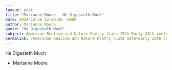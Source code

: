 ```yaml
---
layout: post
title: "Marianne Moore - He Digesteth Much"
date: 2024-12-30 12:00:00 -0000
author: Marianne Moore
quote: "He Digesteth Much"
subject: American Realism and Nature Poetry (Late 19th–Early 20th century)
permalink: /American Realism and Nature Poetry (Late 19th–Early 20th century)/Marianne Moore/Marianne Moore - He Digesteth Much
---
```


He Digesteth Much

- Marianne Moore
